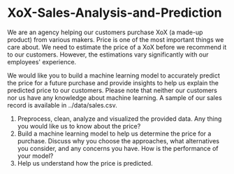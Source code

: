 # XoX-Sales-Analysis-and-Prediction
We are an agency helping our customers purchase XoX (a made-up product) from various makers. Price is one of the most important things we care about. We need to estimate the price of a XoX before we recommend it to our customers. However, the estimations vary significantly with our employees' experience.

We would like you to build a machine learning model to accurately predict the price for a future purchase and provide insights to help us explain the predicted price to our customers. Please note that neither our customers nor us have any knowledge about machine learning. A sample of our sales record is available in ../data/sales.csv.

1. Preprocess, clean, analyze and visualized the provided data. Any thing you would like us to know about the price?
2. Build a machine learning model to help us determine the price for a purchase. Discuss why you choose the approaches, what alternatives you consider, and any concerns you have. How is the performance of your model?
3. Help us understand how the price is predicted.
